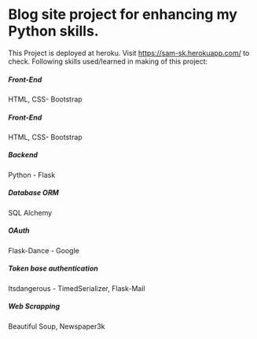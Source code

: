 # Blog site project for enhancing my Python skills.
This Project is deployed at heroku. Visit https://sam-sk.herokuapp.com/ to check.
Following skills used/learned in making of this project:

<h5 class="card-title">Front-End</h5>
<p class="card-text">HTML, CSS- Bootstrap</p>
<h5 class="card-title">Front-End</h5>
<p class="card-text">HTML, CSS- Bootstrap</p>
<h5 class="card-title">Backend</h5>
<p class="card-text">Python - Flask</p>
<h5 class="card-title">Database ORM</h5>
<p class="card-text">SQL Alchemy</p>
<h5 class="card-title">OAuth</h5>
<p class="card-text">Flask-Dance - Google</p>
<h5 class="card-title">Token base authentication</h5>
<p class="card-text">Itsdangerous - TimedSerializer, Flask-Mail</p>
<h5 class="card-title">Web Scrapping</h5>
<p class="card-text">Beautiful Soup, Newspaper3k</p>
